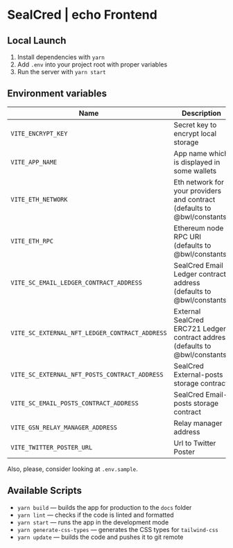 # SealCred | echo Frontend

## Local Launch

1. Install dependencies with `yarn`
2. Add `.env` into your project root with proper variables
3. Run the server with `yarn start`

## Environment variables

| Name                                           | Description                                                                   |
| ---------------------------------------------- | ----------------------------------------------------------------------------- |
| `VITE_ENCRYPT_KEY`                             | Secret key to encrypt local storage                                           |
| `VITE_APP_NAME`                                | App name which is displayed in some wallets                                   |
| `VITE_ETH_NETWORK`                             | Eth network for your providers and contract (defaults to @bwl/constants)      |
| `VITE_ETH_RPC`                                 | Ethereum node RPC URI (defaults to @bwl/constants)                            |
| `VITE_SC_EMAIL_LEDGER_CONTRACT_ADDRESS`        | SealCred Email Ledger contract address (defaults to @bwl/constants)           |
| `VITE_SC_EXTERNAL_NFT_LEDGER_CONTRACT_ADDRESS` | External SealCred ERC721 Ledger contract address (defaults to @bwl/constants) |
| `VITE_SC_EXTERNAL_NFT_POSTS_CONTRACT_ADDRESS`  | SealCred External-posts storage contract                                      |
| `VITE_SC_EMAIL_POSTS_CONTRACT_ADDRESS`         | SealCred Email-posts storage contract                                         |
| `VITE_GSN_RELAY_MANAGER_ADDRESS`               | Relay manager address                                                         |
| `VITE_TWITTER_POSTER_URL`                      | Url to Twitter Poster                                                         |

Also, please, consider looking at `.env.sample`.

## Available Scripts

- `yarn build` — builds the app for production to the `docs` folder
- `yarn lint` — checks if the code is linted and formatted
- `yarn start` — runs the app in the development mode
- `yarn generate-css-types` — generates the CSS types for `tailwind-css`
- `yarn update` — builds the code and pushes it to git remote
